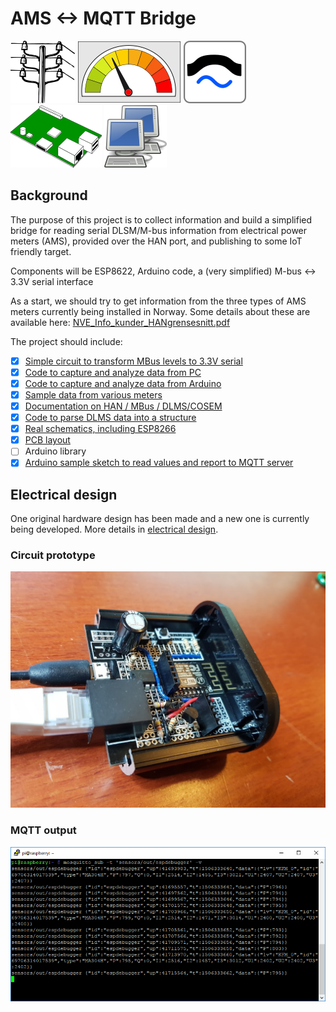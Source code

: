 # AMS <-> MQTT Bridge

![](logo/powerlines.png?raw=true)
![](logo/simple_meter_icon.png?raw=true)
![](logo/bridge.png?raw=true)
![](logo/pcb.png?raw=true)
![](logo/network-transmit-receive.png?raw=true)

## Background
The purpose of this project is to collect information and build a simplified bridge for reading serial DLSM/M-bus information from electrical power meters (AMS), provided over the HAN port, and publishing to some IoT friendly target.

Components will be ESP8622, Arduino code, a (very simplified) M-bus <-> 3.3V serial interface

As a start, we should try to get information from the three types of AMS meters currently being installed in Norway. Some details about these are available here: [NVE_Info_kunder_HANgrensesnitt.pdf](Documentation/NVE_Info_kunder_HANgrensesnitt.pdf)

The project should include:
- [x] [Simple circuit to transform MBus levels to 3.3V serial](/Electrical/Board_001)
- [x] [Code to capture and analyze data from PC](/Code/HanDebugger)
- [x] [Code to capture and analyze data from Arduino](/Code/ESPDebugger)
- [x] [Sample data from various meters](/Samples)
- [x] [Documentation on HAN / MBus / DLMS/COSEM](/Documentation)
- [X] [Code to parse DLMS data into a structure](/Code/Arduino/HanReader/src)
- [X] [Real schematics, including ESP8266](/Electrical/Board_001/PCB)
- [X] [PCB layout](/Electrical/Board_001/PCB)
- [ ] Arduino library
- [X] [Arduino sample sketch to read values and report to MQTT server](/Code/Arduino)

## Electrical design

One original hardware design has been made and a new one is currently being developed.
More details in [electrical design](./Electrical).


### Circuit prototype
![Breadboard](Electrical/Board_001/Prototype.jpg)

### MQTT output
![MQTT screenshot](Electrical/Board_001/MQTT%20screenshot.png)
